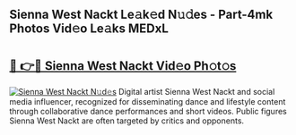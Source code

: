 ## Sienna West Nackt Le𝚊k𝚎d N𝚞𝚍es - Part-4mk Photos Vid𝚎o Le𝚊ks MEDxL

# <h2><a href="http://fb833kh.evod.top/?m=Sienna+West+Nackt">🔗 👉🔴 Sienna West Nackt Vid𝚎o Ph𝚘t𝚘s</a></h2>

[![Sienna West Nackt N𝚞d𝚎s](https://i.imgur.com/8V9OHl7.gif)](http://fb833kh.evod.top/?m=Sienna+West+Nackt)
Digital artist Sienna West Nackt and social media influencer, recognized for disseminating dance and lifestyle content through collaborative dance performances and short videos. Public figures Sienna West Nackt are often targeted by critics and opponents. 
